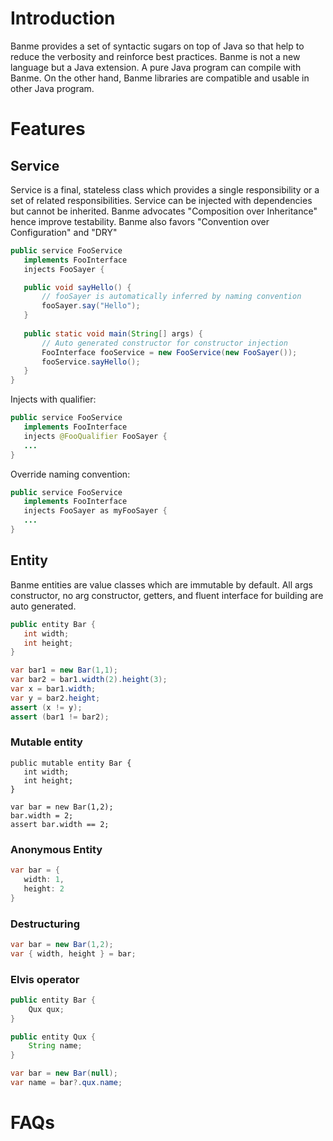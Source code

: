 # Introduction
Banme provides a set of syntactic sugars on top of Java so that help to reduce the verbosity and reinforce best practices. Banme is not a new language but a Java extension. A pure Java program can compile with Banme. On the other hand, Banme libraries are compatible and usable in other Java program.

# Features
## Service
Service is a final, stateless class which provides a single responsibility or a set of related responsibilities. Service can be injected with dependencies but cannot be inherited. Banme advocates "Composition over Inheritance" hence improve testability. Banme also favors "Convention over Configuration" and "DRY"

```java
public service FooService 
   implements FooInterface 
   injects FooSayer {

   public void sayHello() {
       // fooSayer is automatically inferred by naming convention
       fooSayer.say("Hello");
   }
   
   public static void main(String[] args) {
       // Auto generated constructor for constructor injection
       FooInterface fooService = new FooService(new FooSayer());
       fooService.sayHello();
   }
}
```

Injects with qualifier:
```java
public service FooService 
   implements FooInterface 
   injects @FooQualifier FooSayer {
   ...
}
```

Override naming convention:
```java
public service FooService 
   implements FooInterface 
   injects FooSayer as myFooSayer {
   ...
}
```

## Entity

Banme entities are value classes which are immutable by default. All args constructor, no arg constructor, getters, and fluent interface for building are auto generated.

```java
public entity Bar {
   int width;
   int height;
}

var bar1 = new Bar(1,1);
var bar2 = bar1.width(2).height(3);
var x = bar1.width;
var y = bar2.height;
assert (x != y);
assert (bar1 != bar2);
```

### Mutable entity
```
public mutable entity Bar {
   int width;
   int height;
}

var bar = new Bar(1,2);
bar.width = 2;
assert bar.width == 2;
```

### Anonymous Entity

```java
var bar = {
   width: 1,
   height: 2
}
```

### Destructuring
```java
var bar = new Bar(1,2);
var { width, height } = bar;
```

### Elvis operator
```java
public entity Bar {
    Qux qux;
}

public entity Qux {
    String name;
}

var bar = new Bar(null);
var name = bar?.qux.name;

```

# FAQs
